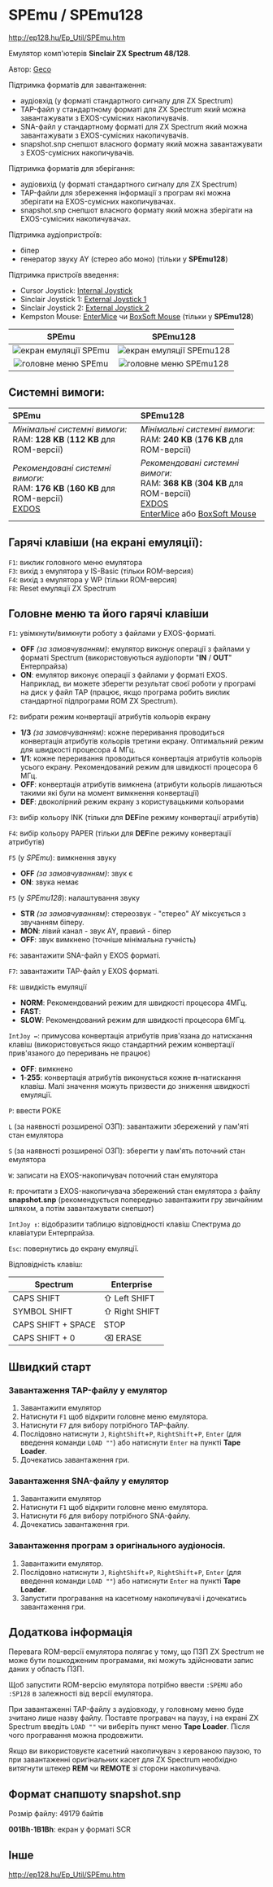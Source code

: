 # SPEmu / SPEmu128

http://ep128.hu/Ep_Util/SPEmu.htm

Емулятор комп'ютерів **Sinclair ZX Spectrum 48/128**.

Автор: [Geco](../community/geco.md)

Підтримка форматів для завантаження:
 - аудіовхід (у форматі стандартного сигналу для ZX Spectrum) 
 - TAP-файл у стандартному форматі для ZX Spectrum який можна завантажувати з EXOS-сумісних накопичувачів.
 - SNA-файл у стандартному форматі для ZX Spectrum який можна завантажувати з EXOS-сумісних накопичувачів.
 - snapshot.snp снепшот власного формату який можна завантажувати з EXOS-сумісних накопичувачів.

Підтримка форматів для зберігання:
 - аудіовихід (у форматі стандартного сигналу для ZX Spectrum) 
 - TAP-файли для збереження інформації з програм які можна зберігати на EXOS-сумісних накопичувачах.
 - snapshot.snp снепшот власного формату який можна зберігати на EXOS-сумісних накопичувачах.

Підтримка аудіопристроїв:
 - біпер
 - генератор звуку AY (стерео або моно) (тільки у **SPEmu128**)

Підтримка пристроїв введення:

 - Cursor Joystick: [Internal Joystick](../sf-games/controllers.md)
 - Sinclair Joystick 1: [External Joystick 1](../sf-games/controllers.md)
 - Sinclair Joystick 2: [External Joystick 2](../sf-games/controllers.md)
 - Kempston Mouse: [EnterMice](../hardware/mouse-entermice.md) чи [BoxSoft Mouse](../hardware/mouse-boxsoft.md) (тільки у **SPEmu128**)

|                         SPEmu                          |                         SPEmu128                          |
|:------------------------------------------------------:|:---------------------------------------------------------:|
| ![екран емуляції SPEmu](screenshots/scrn_spemu_01.png) | ![екран емуляції SPEmu128](screenshots/scrn_sp128_01.png) |
|  ![головне меню SPEmu](screenshots/scrn_spemu_02.png)  |  ![головне меню SPEmu128](screenshots/scrn_sp128_02.png)  |

## Системні вимоги:

| SPEmu                                                                                                     | SPEmu128                                                                                                                                                                                                    |
|:--------------------------------------------------------------------------------------------------------- |:----------------------------------------------------------------------------------------------------------------------------------------------------------------------------------------------------------- |
| *Мінімальні системні вимоги:* <br>RAM: **128 KB** (**112 KB** для ROM-версії)                             | *Мінімальні системні вимоги:* <br>RAM: **240 KB** (**176 KB** для ROM-версії)                                                                                                                               |
| *Рекомендовані системні вимоги:* <br>RAM: **176 KB** (**160 KB** для ROM-версії) <br>[EXDOS](ss-exdos.md) | *Рекомендовані системні вимоги:* <br>RAM: **368 KB** (**304 KB** для ROM-версії) <br>[EXDOS](ss-exdos.md) <br>[EnterMice](../hardware/mouse-entermice.md) або [BoxSoft Mouse](../hardware/mouse-boxsoft.md) |


## Гарячі клавіши (на екрані емуляції):
`F1`: виклик головного меню емулятора  
`F3`: вихід з емулятора у IS-Basic (тільки ROM-версия)  
`F4`: вихід з емулятора у WP (тільки ROM-версия)  
`F8`: Reset емуляції ZX Spectrum  

## Головне меню та його гарячі клавіши
`F1`: увімкнути/вимкнути роботу з файлами у EXOS-форматі.
- **OFF** *(за замовчуванням)*: емулятор виконує операції з файлами у форматі Spectrum (використовуються аудіопорти "**IN** / **OUT**" Ентерпрайза)  
- **ON**: емулятор виконує операції з файлами у форматі EXOS. Наприклад, ви можете зберегти результат своєї роботи у програмі на диск у файл TAP (працює, якщо програма робить виклик стандартної підпрограми ROM ZX Spectrum).

`F2`: вибрати режим конвертації атрибутів кольорів екрану
- **1/3** *(за замовчуванням)*: кожне переривання проводиться конвертація атрибутів кольорів третини екрану. Оптимальний режим для швидкості процесора 4 МГц.
-  **1/1**:  кожне переривання проводиться конвертація атрибутів кольорів усього екрану. Рекомендований режим для швидкості процесора 6 МГц.
- **OFF**: конвертація атрибутів вимкнена (атрибути кольорів лишаються такими які були на момент вимкнення конвертації)
- **DEF**: двоколірний режим екрану з користувацькими кольорами

`F3`: вибір кольору INK (тільки для **DEF**ine режиму конвертації атрибутів)

`F4`: вибір кольору PAPER (тільки для **DEF**ine режиму конвертації атрибутів)

`F5` (у *SPEmu*): вимкнення звуку
- **OFF** *(за замовчуванням)*: звук є
- **ON**: звука немає

`F5` (у *SPEmu128*): налаштування звуку
- **STR** *(за замовчуванням)*: стереозвук - "стерео" AY міксується з звучанням біперу.
- **MON**: лівий канал - звук AY, правий - біпер
- **OFF**: звук вимкнено (точніше мінімальна гучність)

`F6`: завантажити SNA-файл у EXOS форматі.

`F7`: завантажити TAP-файл у EXOS форматі.

`F8`: швидкість емуляції
- **NORM**: Рекомендований режим для швидкості процесора 4МГц.
- **FAST**:
- **SLOW**: Рекомендований режим для швидкості процесора 6МГц.

`IntJoy ↔`: примусова конвертація атрибутів прив'язана до натискання клавіш (використовується якщо стандартний режим конвертації прив'язаного до переривань не працює)
- **OFF**: вимкнено
- **1**-**255**: конвертація атрибутів виконується кожне **n**-натискання клавіш. Малі значення можуть призвести до зниження швидкості емуляції.

`P`: ввести POKE

`L` (за наявності розширеної ОЗП): завантажити збережений у пам'яті стан емулятора

`S` (за наявності розширеної ОЗП): зберегти у пам'ять поточний стан емулятора

`W`: записати на EXOS-накопичувач поточний стан емулятора 

`R`: прочитати з EXOS-накопичувача збережений стан емулятора з файлу **snapshot.snp** (рекомендується попередньо завантажити гру звичайним шляхом, а потім завантажувати снепшот)

`IntJoy ↕`:  відобразити таблицю відповідності клавіш Спектрума до клавіатури Ентерпрайза.

`Esc`: повернутись до екрану емуляції.

Відповідність клавіш:

| **Spectrum**       | **Enterprise** |
| ------------------ | -------------- |
| CAPS SHIFT         | ⇧ Left SHIFT   |
| SYMBOL SHIFT       | ⇧ Right SHIFT  |
| CAPS SHIFT + SPACE | STOP           |
| CAPS SHIFT + 0     | ⌫ ERASE        |

## Швидкий старт

### Завантаження TAP-файлу у емулятор
1. Завантажити емулятор
2. Натиснути `F1` щоб відкрити головне меню емулятора.
3. Натиснути `F7` для вибору потрібного TAP-файлу.
4. Послідовно натиснути `J`, `RightShift`+`P`, `RightShift`+`P`, `Enter` (для введення команди `LOAD ""`) або натиснути `Enter` на пункті **Tape Loader**.
5. Дочекатись завантаження гри.

### Завантаження SNA-файлу у емулятор
1. Завантажити емулятор
2. Натиснути `F1` щоб відкрити головне меню емулятора.
3. Натиснути `F6` для вибору потрібного SNA-файлу.
4. Дочекатись завантаження гри.

### Завантаження програм з оригінального аудіоносія.
1. Завантажити емулятор.
2. Послідовно натиснути `J`, `RightShift`+`P`, `RightShift`+`P`, `Enter` (для введення команди `LOAD ""`) або натиснути `Enter` на пункті **Tape Loader**.  
3. Запустити програвання на касетному накопичувачі і дочекатись завантаження гри.


## Додаткова інформація

Перевага ROM-версії емулятора полягає у тому, що ПЗП ZX Spectrum не може бути пошкодженим програмами, які можуть здійснювати запис даних у область ПЗП.

Щоб запустити ROM-версію емулятора потрібно ввести `:SPEMU` або `:SP128` в залежності від версії емулятора.

При завантаженні TAP-файлу з аудіовходу, у головному меню буде зчитано лише назву файлу. Поставте програвач на паузу, і на екрані ZX Spectrum введіть `LOAD ""` чи виберіть пункт меню **Tape Loader**. Після чого програвання можна продовжити.

Якщо ви використовуєте касетний накопичувач з керованою паузою, то при завантаженні оригінальних касет для ZX Spectrum необхідно витягнути штекер **REM** чи **REMOTE** зі сторони накопичувача.

## Формат снапшоту snapshot.snp

Розмір файлу: 49179 байтів

**001Bh**-**1B1Bh**: екран у форматі SCR

## Інше

http://ep128.hu/Ep_Util/SPEmu.htm